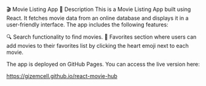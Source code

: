 🎬 Movie Listing App
📖 Description
This is a Movie Listing App built using React. It fetches movie data from an online database and displays it in a user-friendly interface. The app includes the following features:

🔍 Search functionality to find movies.
💖 Favorites section where users can add movies to their favorites list by clicking the heart emoji next to each movie.

The app is deployed on GitHub Pages. You can access the live version here:

https://gizemcell.github.io/react-movie-hub

